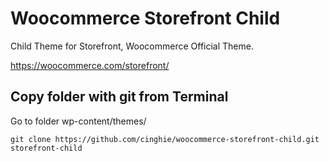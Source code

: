# Woocommerce Storefront Child

Child Theme for Storefront, Woocommerce Official Theme.

https://woocommerce.com/storefront/


## Copy folder with git from Terminal

Go to folder wp-content/themes/

```
git clone https://github.com/cinghie/woocommerce-storefront-child.git storefront-child
```
